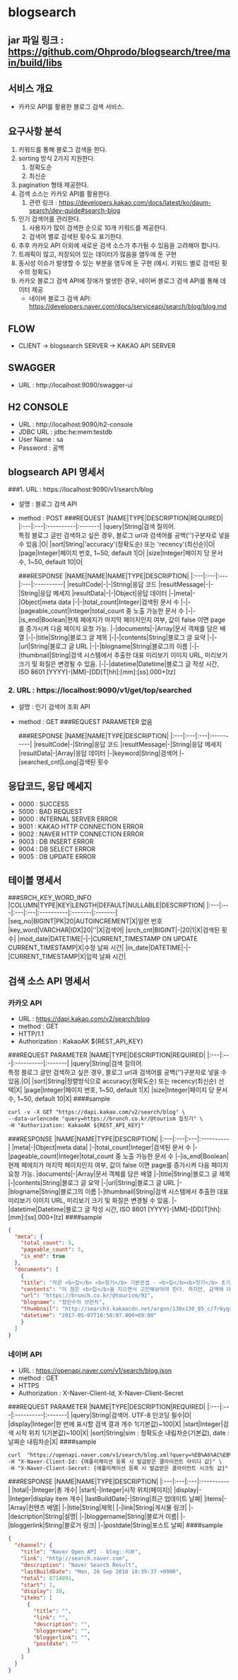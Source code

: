# blogsearch
## jar 파일 링크 : https://github.com/Ohprodo/blogsearch/tree/main/build/libs

## 서비스 개요
- 카카오 API를 활용한 블로그 검색 서비스. 

## 요구사항 분석
1. 키워드를 통해 블로그 검색을 한다.
2. sorting 방식 2가지 지원한다.
   1. 정확도순
   2. 최신순
3. pagination 형태 제공한다.
4. 검색 소스는 카카오 API를 활용한다. 
   1. 관련 링크 : https://developers.kakao.com/docs/latest/ko/daum-search/dev-guide#search-blog
5. 인기 검색어를 관리한다.
   1. 사용자가 많이 검색한 순으로 10개 키워드를 제공한다.
   2. 검색어 별로 검색된 횟수도 표기한다.
6. 추후 카카오 API 이외에 새로운 검색 소스가 추가될 수 있음을 고려해야 합니다.
7. 트래픽이 많고, 저장되어 있는 데이터가 많음을 염두에 둔 구현 
8. 동시성 이슈가 발생할 수 있는 부분을 염두에 둔 구현 (예시. 키워드 별로 검색된 횟수의 정확도)
9. 카카오 블로그 검색 API에 장애가 발생한 경우, 네이버 블로그 검색 API를 통해 데이터 제공
   * 네이버 블로그 검색 API: https://developers.naver.com/docs/serviceapi/search/blog/blog.md


## FLOW
- CLIENT -> blogsearch SERVER -> KAKAO API SERVER

## SWAGGER
- URL : http://localhost:9090/swagger-ui

## H2 CONSOLE
- URL : http://localhost:9090/h2-console
- JDBC URL : jdbc:he:mem:testdb
- User Name : sa
- Password : 공백

## blogsearch API 명세서
###1. URL : https://localhost:9090/v1/search/blog
- 설명 : 블로그 검색 API
- method : POST
  ###REQUEST
  |NAME|TYPE|DESCRIPTION|REQUIRED|
     |:---|:---|:----------|:-------|
  |query|String|검색 질의어.<br> 특정 블로그 글만 검색하고 싶은 경우, 블로그 url과 검색어를 공백('')구분자로 넣을 수 있음.|O|
  |sort|String|'accuracy'(정확도순) 또는 'recency'(최신순)|O|
  |page|Integer|페이지 번호, 1~50, default 1|O|
  |size|Integer|페이지 당 문서 수, 1~50, default 10|O|

  ###RESPONSE
  |NAME|NAME|NAME|TYPE|DESCRIPTION|
     |:---|:---|:---|:---|:----------|
  |resultCode|-|-|String|응답 코드
  |resultMessage|-|-|String|응답 메세지
  |resultData|-|-|Object|응답 데이터
  |-|meta|-|Object|meta data
  |-|-|total_count|Integer|검색된 문서 수
  |-|-|pageable_count|Integer|total_count 중 노출 가능한 문서 수
  |-|-|is_end|Boolean|현제 페에지가 마지막 페이지인지 여부, 값이 false 이면 page를 증가시켜 다음 페이지 요청 가능.
  |-|documents|-|Array|문서 객체를 담은 배열
  |-|-|title|String|블로그 글 제목
  |-|-|contents|String|블로그 글 요약
  |-|-|url|String|블로그 글 URL
  |-|-|blogname|String|블로그의 이름
  |-|-|thumbnail|String|검색 시스템에서 추출한 대표 미리보기 이미지 URL, 미리보기 크기 및 화질은 변경될 수 있음.
  |-|-|datetime|Datetime|블로그 글 작성 시간, ISO 8601 [YYYY]-[MM]-[DD]T[hh]:[mm]:[ss].000+[tz]

### 2. URL : https://localhost:9090/v1/get/top/searched
- 설명 : 인기 검색어 조회 API
- method : GET
  ###REQUEST PARAMETER
  없음

  ###RESPONSE
  |NAME|NAME|TYPE|DESCRIPTION|
       |:---|:---|:---|:----------|
  |resultCode|-|String|응답 코드
  |resultMessage|-|String|응답 메세지
  |resultData|-|Array|응답 데이터
  |-|keyword|String|검색어
  |-|searched_cnt|Long|검색된 횟수

## 응답코드, 응답 메세지
- 0000 : SUCCESS
- 5000 : BAD REQUEST
- 9000 : INTERNAL SERVER ERROR
- 9001 : KAKAO HTTP CONNECTION ERROR
- 9002 : NAVER HTTP CONNECTION ERROR
- 9003 : DB INSERT ERROR
- 9004 : DB SELECT ERROR
- 9005 : DB UPDATE ERROR

## 테이블 명세서
###SRCH_KEY_WORD_INFO
|COLUMN|TYPE|KEY|LENGTH|DEFAULT|NULLABLE|DESCRIPTION|
|:---|:---|:---|:---|:----------|:-------|:-------|
|seq_no|BIGINT|PK|20|AUTOINCREMENT|X|일련 번호
|key_word|VARCHAR|IDX|20|''|X|검색어|
|srch_cnt|BIGINT|-|20|1|X|검색된 횟수|
|mod_date|DATETIME|-|-|CURRENT_TIMESTAMP ON UPDATE CURRENT_TIMESTAMP|X|수정 날짜 시간|
|in_date|DATETIME|-|-|CURRENT_TIMESTAMP|X|입력 날짜 시간|

## 검색 소스 API 명세서
### 카카오 API
- URL : https://dapi.kakao.com/v2/search/blog
- method : GET
- HTTP/1.1
- Authorization : KakaoAK ${REST_API_KEY}

###REQUEST PARAMETER
|NAME|TYPE|DESCRIPTION|REQUIRED|
|:---|:---|:----------|:-------|
|query|String|검색 질의어.<br> 특정 블로그 글만 검색하고 싶은 경우, 블로그 url과 검색어를 공백('')구분자로 넣을 수 있음.|O|
|sort|String|정렬방식으로 accuracy(정확도순) 또는 recency(최신순) 선택|X|
|page|Integer|페이지 번호, 1~50, default 1|X|
|size|Integer|페이지 당 문서 수, 1~50, default 10|X|
####sample
```markdown
curl -v -X GET "https://dapi.kakao.com/v2/search/blog" \
--data-urlencode "query=https://brunch.co.kr/@tourism 집짓기" \
-H "Authorization: KakaoAK ${REST_API_KEY}"
```
###RESPONSE
|NAME|NAME|TYPE|DESCRIPTION|
|:---|:---|:---|:----------|
|meta|-|Object|meta data|
|-|total_count|Integer|검색된 문서 수
|-|pageable_count|Integer|total_count 중 노출 가능한 문서 수
|-|is_end|Boolean|현제 페에지가 마지막 페이지인지 여부, 값이 false 이면 page를 증가시켜 다음 페이지 요청 가능.
|documents|-|Array|문서 객체를 담은 배열
|-|title|String|블로그 글 제목
|-|contents|String|블로그 글 요약
|-|url|String|블로그 글 URL
|-|blogname|String|블로그의 이름
|-|thumbnail|String|검색 시스템에서 추출한 대표 미리보기 이미지 URL, 미리보기 크기 및 화질은 변경될 수 있음.
|-|datetime|Datetime|블로그 글 작성 시간, ISO 8601 [YYYY]-[MM]-[DD]T[hh]:[mm]:[ss].000+[tz]
####sample
```json
{
  "meta": {
    "total_count": 5,
    "pageable_count": 5,
    "is_end": true
  },
  "documents": [
    {
    "title": "작은 <b>집</b> <b>짓기</b> 기본컨셉 - <b>집</b><b>짓기</b> 초기구상하기",    
    "contents": "이 점은 <b>집</b>을 지으면서 고민해보아야 한다. 하지만, 금액에 대한 가성비 대비 크게 문제되지 않을 부분이라 생각하여 설계로 극복하자고 생각했다. 전체 <b>집</b><b>짓기</b>의 기본방향은 크게 세 가지이다. 우선은 여가의 영역 증대이다. 현대 시대 일도 중요하지만, 여가시간 <b>집</b>에서 어떻게 보내느냐가 중요하니깐 이를 기본적...",
    "url": "https://brunch.co.kr/@tourism/91",
    "blogname": "정란수의 브런치",
    "thumbnail": "http://search3.kakaocdn.net/argon/130x130_85_c/7r6ygzbvBDc",
    "datetime": "2017-05-07T18:50:07.000+09:00"
    }
  ]
}
```
### 네이버 API
- URL : https://openapi.naver.com/v1/search/blog.json
- method : GET
- HTTPS
- Authorization : X-Naver-Client-Id, X-Naver-Client-Secret

###REQUEST PARAMETER
|NAME|TYPE|DESCRIPTION|REQUIRED|
|:---|:---|:----------|:-------|
|query|String|검색어. UTF-8 인코딩 필수|O|
|display|Integer|한 번에 표시할 검색 결과 개수 1(기본값)~100|X|
|start|Integer|검색 시작 위치 1(기본값)~100|X|
|sort|String|sim : 정확도순 내림차순(기본값), date : 날짜순 내림차순|X|
####sample
```markdown
curl  "https://openapi.naver.com/v1/search/blog.xml?query=%EB%A6%AC%EB%B7%B0&display=10&start=1&sort=sim" \
-H "X-Naver-Client-Id: {애플리케이션 등록 시 발급받은 클라이언트 아이디 값}" \
-H "X-Naver-Client-Secret: {애플리케이션 등록 시 발급받은 클라이언트 시크릿 값}" -v
```
###RESPONSE
|NAME|NAME|TYPE|DESCRIPTION|
|:---|:---|:---|:----------|
|total|-|Integer|총 개수|
|start|-|Integer|시작 위치(페이지)|
|display|-|Integer|display item 개수|
|lastBuildDate|-|String|최근 업데이트 날짜|
|items|-|Array|컨텐츠 배열|
|-|title|String|제목|
|-|link|String|게시물 링크|
|-|description|String|설명|
|-|bloggername|String|블로거 이름|
|-|bloggerlink|String|블로거 링크|
|-|postdate|String|포스트 날짜|
####sample

```json
{
  "channel": {
    "title": "Naver Open API - blog::리뷰",
    "link": "http://search.naver.com",
    "description": "Naver Search Result",
    "lastBuildDate": "Mon, 26 Sep 2016 10:39:37 +0900",
    "total": 8714891,
    "start": 1,
    "display": 10,
    "items": [
      {
        "title": "",
        "link": "",
        "description": "",
        "bloggername": "",
        "bloggerlink": "",
        "postdate": ""
      }
    ]
  }
}
```
